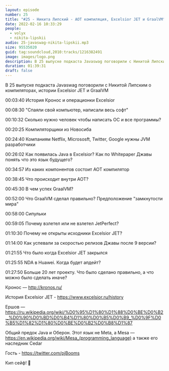 ```yaml
---
layout: episode
number: 25
title: "#25 - Никита Липский - AOT компиляция, Excelsior JET и GraalVM"
date: 2022-02-16 10:33:29
people:
  - volyx
  - nikita-lipskii
audio: 25-javaswag-nikita-lipskii.mp3
size: 95535020
guid: tag:soundcloud,2010:tracks/1216382491
image: images/logo.png
description: В 25 выпуске подкаста Javaswag поговорили с Никитой Липским о компиляторах, истории Excelsior JET и GraalVM
duration: 01:39:31
draft: false
---
```


В 25 выпуске подкаста Javaswag поговорили с Никитой Липским о компиляторах, истории Excelsior JET и GraalVM



00:03:40 История Кронос и операционки Excelsior

00:08:30 "Спаяли свой компьютер, написали весь софт"

00:10:32 Сколько нужно человек чтобы написать ОС и все программы?

00:20:25 Компиляторщики из Новосиба

00:24:40 Компаниям Netflix, Micrososft, Twitter, Google нужны JVM разработчики

00:26:02 Как появилась Java в Excelsior? Как по Whitepaper Джавы понять что это язык будущего?

00:34:57 Из каких компонентов состоит AOT компилятор

00:38:45 Что происходит внутри AOT?

00:45:30 В чем успех GraalVM?

00:52:00 Что GraalVM сделал правильно? Предположение "замкнутости мира"

00:58:00 Сипульки

00:59:05 Почему взлетел или не взлетел JetPerfect?

01:10:30 Почему не открыты исходники Excelsior JET?

01:14:00 Как успевали за скоростью релизов Джавы после 9 версии?

01:21:55 Что было когда Excelsior JET закрылся

01:25:55 NDA в Huawei. Когда будет апдейт?

01:27:50 Больше 20 лет проекту. Что было сделано правильно, а что можно было сделать иначе?



Кронос — http://kronos.ru/

История Excelsior JET - https://www.excelsior.ru/history

Ершов — https://ru.wikipedia.org/wiki/%D0%95%D1%80%D1%88%D0%BE%D0%B2,_%D0%90%D0%BD%D0%B4%D1%80%D0%B5%D0%B9_%D0%9F%D0%B5%D1%82%D1%80%D0%BE%D0%B2%D0%B8%D1%87



Общий предок Java и Оберон. Этот язык не Meta, а Mesa — https://en.wikipedia.org/wiki/Mesa_(programming_language) а также его наследник Cedar



Гость - https://twitter.com/pjBooms



Кип сейф! 🖖